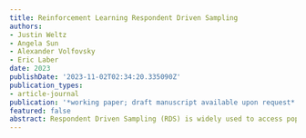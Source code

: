 ```yaml
---
title: Reinforcement Learning Respondent Driven Sampling
authors:
- Justin Weltz
- Angela Sun
- Alexander Volfovsky
- Eric Laber
date: 2023
publishDate: '2023-11-02T02:34:20.335090Z'
publication_types:
- article-journal
publication: '*working paper; draft manuscript available upon request*'
featured: false
abstract: Respondent Driven Sampling (RDS) is widely used to access populations that are difficult to reach through conventional sampling mechanisms by incentivizing study participants to recruit their social connections. We consider adapting this inherent incentive structure to maximize cumulative goals during the study using reinforcement learning. However, the relationship between sample participants resulting from the social network structure poses unique challenges for solving this problem. To address this dependence, we use a branching process as a working model for reinforcement learning RDS (RLRDS). Establishing the conditions for asymptotic normality of the maximum likelihood estimator under this model allows us to perform reinforcement learning and inference with favorable theoretical guarantees. We establish asymptotic regret bounds for Thompson sampling, which balances exploration and exploitation when approximating the optimal allocation strategy. After collecting the sample using RLRDS, we perform inference for functions of population characteristics under an arbitrary generative social network model using a conformal interval approach. Lastly, we demonstrate the utility of RLRDS and the accuracy of our inferential approach in simulation studies.
---
```

